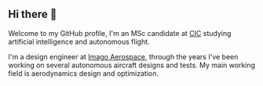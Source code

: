 ## Hi there 👋

Welcome to my GitHub profile, I'm an MSc candidate at [CIC](https://www.cic.ipn.mx/) studying artificial intelligence and autonomous flight. 

I'm a design engineer at [Imago Aerospace](http://imago.aero/), through the years I've been working on several autonomous aircraft designs and tests. My main working field is aerodynamics design and optimization. 

<!--
**sreyese/sreyese** is a ✨ _special_ ✨ repository because its `README.md` (this file) appears on your GitHub profile.

Here are some ideas to get you started:

- 🔭 I’m currently working on ...
- 🌱 I’m currently learning ...
- 👯 I’m looking to collaborate on ...
- 🤔 I’m looking for help with ...
- 💬 Ask me about ...
- 📫 How to reach me: ...
- 😄 Pronouns: ...
- ⚡ Fun fact: ...
-->
